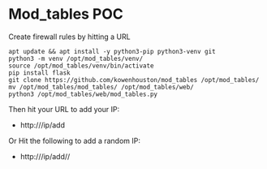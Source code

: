 # Mod_tables POC
Create firewall rules by hitting a URL
```
apt update && apt install -y python3-pip python3-venv git
python3 -m venv /opt/mod_tables/venv/
source /opt/mod_tables/venv/bin/activate
pip install flask
git clone https://github.com/kowenhouston/mod_tables /opt/mod_tables/
mv /opt/mod_tables/mod_tables/ /opt/mod_tables/web/
python3 /opt/mod_tables/web/mod_tables.py
```

Then hit your URL to add your IP:
* http://<IP>/ip/add

Or Hit the following to add a random IP:
* http://<IP>/ip/add/<IP>/
